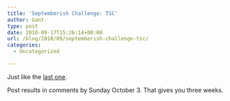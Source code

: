 ```yaml
---
title: 'Septemberish Challenge: TSC'
author: Gant
type: post
date: 2010-09-17T15:26:14+00:00
url: /blog/2010/09/septemberish-challenge-tsc/
categories:
  - Uncategorized

---
```

Just like the [last one][1].
  

  
Post results in comments by Sunday October 3. That gives you three weeks.

 [1]: /?p=1629